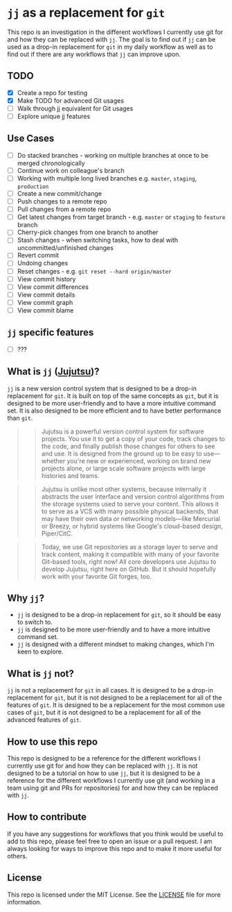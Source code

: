 # `jj` as a replacement for `git`
This repo is an investigation in the different workflows I currently use git for and how they can be replaced with `jj`. The goal is to find out if `jj` can be used as a drop-in replacement for `git` in my daily workflow as well as to find out if there are any workflows that `jj` can improve upon. 

## TODO
- [x] Create a repo for testing
- [x] Make TODO for advanced Git usages
- [ ] Walk through jj equivalent for Git usages
- [ ] Explore unique jj features

## Use Cases
- [ ] Do stacked branches - working on multiple branches at once to be merged chronologically
- [ ] Continue work on colleague's branch
- [ ] Working with multiple long lived branches e.g. `master`, `staging`, `production`
- [ ] Create a new commit/change
- [ ] Push changes to a remote repo
- [ ] Pull changes from a remote repo
- [ ] Get latest changes from target branch - e.g. `master` or `staging` to `feature` branch
- [ ] Cherry-pick changes from one branch to another
- [ ] Stash changes - when switching tasks, how to deal with uncommitted/unfinished changes
- [ ] Revert commit
- [ ] Undoing changes
- [ ] Reset changes - e.g. `git reset --hard origin/master`
- [ ] View commit history
- [ ] View commit differences
- [ ] View commit details
- [ ] View commit graph
- [ ] View commit blame

## `jj` specific features
- [ ] ???

## What is `jj` ([Jujutsu](https://github.com/jj-vcs/jj))?
`jj` is a new version control system that is designed to be a drop-in replacement for `git`. It is built on top of the same concepts as `git`, but it is designed to be more user-friendly and to have a more intuitive command set. It is also designed to be more efficient and to have better performance than `git`.

>> Jujutsu is a powerful version control system for software projects. You use it to get a copy of your code, track changes to the code, and finally publish those changes for others to see and use. It is designed from the ground up to be easy to use—whether you're new or experienced, working on brand new projects alone, or large scale software projects with large histories and teams.

>> Jujutsu is unlike most other systems, because internally it abstracts the user interface and version control algorithms from the storage systems used to serve your content. This allows it to serve as a VCS with many possible physical backends, that may have their own data or networking models—like Mercurial or Breezy, or hybrid systems like Google's cloud-based design, Piper/CitC.

>> Today, we use Git repositories as a storage layer to serve and track content, making it compatible with many of your favorite Git-based tools, right now! All core developers use Jujutsu to develop Jujutsu, right here on GitHub. But it should hopefully work with your favorite Git forges, too.

## Why `jj`?
- `jj` is designed to be a drop-in replacement for `git`, so it should be easy to switch to.
- `jj` is designed to be more user-friendly and to have a more intuitive command set.
- `jj` is designed with a different mindset to making changes, which I'm keen to explore.

## What is `jj` not?
`jj` is not a replacement for `git` in all cases. It is designed to be a drop-in replacement for `git`, but it is not designed to be a replacement for all of the features of `git`. It is designed to be a replacement for the most common use cases of `git`, but it is not designed to be a replacement for all of the advanced features of `git`.

## How to use this repo
This repo is designed to be a reference for the different workflows I currently use git for and how they can be replaced with `jj`. It is not designed to be a tutorial on how to use `jj`, but it is designed to be a reference for the different workflows I currently use git (and working in a team using git and PRs for repositories) for and how they can be replaced with `jj`.

## How to contribute
If you have any suggestions for workflows that you think would be useful to add to this repo, please feel free to open an issue or a pull request. I am always looking for ways to improve this repo and to make it more useful for others.

## License
This repo is licensed under the MIT License. See the [LICENSE](LICENSE) file for more information.
